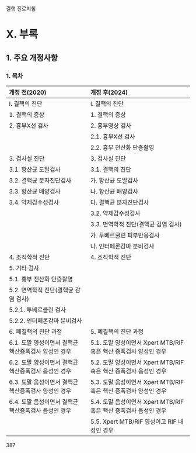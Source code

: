 결핵 진료지침

# X. 부록

## 1. 주요 개정사항

### 1. 목차

| 개정 전(2020)                                         | 개정 후(2024)                                                        |
| :---------------------------------------------------- | :------------------------------------------------------------------- |
| I. 결핵의 진단                                        | I. 결핵의 진단                                                       |
| 1. 결핵의 증상                                        | 1. 결핵의 증상                                                       |
| 2. 흉부X선 검사                                       | 2. 흉부영상 검사                                                     |
|                                                       | 2.1. 흉부X선 검사                                                    |
|                                                       | 2.2. 흉부 전산화 단층촬영                                            |
| 3. 검사실 진단                                        | 3. 검사실 진단                                                       |
| 3.1. 항산균 도말검사                                  | 3.1. 결핵의 진단                                                     |
| 3.2. 결핵균 분자진단검사                              | 가. 항산균 도말검사                                                  |
| 3.3. 항산균 배양검사                                  | 나. 항산균 배양검사                                                  |
| 3.4. 약제감수성검사                                   | 다. 결핵균 분자진단검사                                              |
|                                                       | 3.2. 약제감수성검사                                                  |
|                                                       | 3.3. 면역학적 진단(결핵균 감염 검사)                                 |
|                                                       | 가. 투베르쿨린 피부반응검사                                          |
|                                                       | 나. 인터페론감마 분비검사                                            |
| 4. 조직학적 진단                                      | 4. 조직학적 진단                                                     |
| 5. 기타 검사                                          |                                                                      |
| 5.1. 흉부 전산화 단층촬영                             |                                                                      |
| 5.2. 면역학적 진단(결핵균 감염 검사)                  |                                                                      |
| 5.2.1. 투베르쿨린 검사                                |                                                                      |
| 5.2.2. 인터페론감마 분비검사                          |                                                                      |
| 6. 폐결핵의 진단 과정                                 | 5. 폐결핵의 진단 과정                                                |
| 6.1. 도말 양성이면서 결핵균 핵산증폭검사 양성인 경우  | 5.1. 도말 양성이면서 Xpert MTB/RIF 혹은 핵산 증폭검사 양성인 경우  |
| 6.2. 도말 양성이면서 결핵균 핵산증폭검사 음성인 경우  | 5.2. 도말 양성이면서 Xpert MTB/RIF 혹은 핵산 증폭검사 음성인 경우  |
| 6.3. 도말 음성이면서 결핵균 핵산증폭검사 양성인 경우  | 5.3. 도말 음성이면서 Xpert MTB/RIF 혹은 핵산 증폭검사 양성인 경우  |
| 6.4. 도말 음성이면서 결핵균 핵산증폭검사 음성인 경우  | 5.4. 도말 음성이면서 Xpert MTB/RIF 혹은 핵산 증폭검사 음성인 경우  |
|                                                       | 5.5. Xpert MTB/RIF 양성이고 RIF 내성인 경우                          |

<PAGE>387